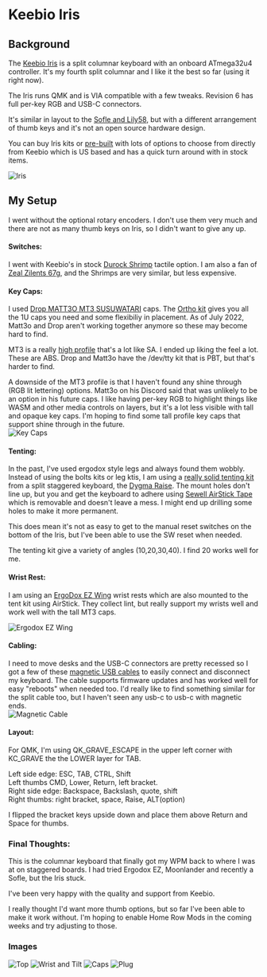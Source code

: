 # Keebio Iris

## Background

The [Keebio Iris](https://keeb.io/collections/iris-split-ergonomic-keyboard) is a split columnar keyboard with an onboard ATmega32u4 controller.  It's my fourth split columnar and I like it the best so far (using it right now).

The Iris runs QMK and is VIA compatible with a few tweaks.
Revision 6 has full per-key RGB and USB-C connectors.

It's similar in layout to the [Sofle and Lily58](https://compare.splitkb.com/), but with a different arrangement of thumb keys and it's not an open source hardware design.

You can buy Iris kits or [pre-built](https://keeb.io/collections/iris-split-ergonomic-keyboard/products/iris-keyboard-pre-built) with lots of options to choose from directly from Keebio which is US based and has a quick turn around with in stock items.

![Iris](./images/iris.png)

## My Setup

I went without the optional rotary encoders. I don't use them very much and there are not as many thumb keys on Iris, so I didn't want to give any up.

#### Switches:
I went with Keebio's in stock [Durock Shrimp](https://divinikey.com/products/durock-shrimp-silent-tactile-switches) tactile option.  I am also a fan of [Zeal Zilents 67g](https://zealpc.net/products/zilent), and the Shrimps are very similar, but less expensive.


#### Key Caps:
I used [Drop MATT3O MT3 SUSUWATARI](https://drop.com/buy/drop-matt3o-mt3-susuwatari-custom-keycap-set?defaultSelectionIds=952687) caps. The [Ortho kit](https://drop.com/buy/drop-matt3o-mt3-susuwatari-custom-keycap-set?defaultSelectionIds=952687) gives you all the 1U caps you need and some flexibiliy in placement. As of July 2022, Matt3o and Drop aren't working together anymore so these may become hard to find.

MT3 is a really [high profile](https://www.keycaps.info/) that's a lot like SA. I ended up liking the feel a lot.  These are ABS. Drop and Matt3o have the /dev/tty kit that is PBT, but that's harder to find.

A downside of the MT3 profile is that I haven't found any shine through (RGB lit lettering) options. Matt3o on his Discord said that was unlikely to be an option in his future caps.  I like having per-key RGB to highlight things like WASM and other media controls on layers, but it's a lot less visible with tall and opaque key caps.  I'm hoping to find some tall profile key caps that support shine through in the future.  
![Key Caps](./images/susuwatari.png)

 #### Tenting:
 In the past, I've used ergodox style legs and always found them wobbly.  Instead of using the bolts kits or leg ktis, I am using a [really solid tenting kit](https://dygma.com/products/tenting-kit) from a split staggered keyboard, the [Dygma Raise](https://dygma.com/products/dygma-raise).  The mount holes don't line up, but you and get the keyboard to adhere using [Sewell AirStick Tape](https://www.amazon.com/dp/B00M7FC1K8) which is removable and doesn't leave a mess. I might end up drilling some holes to make it more permanent.


 This does mean it's not as easy to get to the manual reset switches on the bottom of the Iris, but I've been able to use the SW reset when needed.

 The tenting kit give a variety of angles (10,20,30,40). I find 20 works well for me.


#### Wrist Rest:
I am using an [ErgoDox EZ Wing](https://ergodox-ez.com/products/wing) wrist rests which are also mounted to the tent kit using AirStick.  They collect lint, but really support my wrists well and work well with the tall MT3 caps.

![Ergodox EZ Wing](./images/ergodoxez.png)

#### Cabling:
I need to move desks and the USB-C connectors are pretty recessed so I got a few of these [magnetic USB cables](https://www.amazon.com/gp/product/B07QKFR9VK/) to easily connect and disconnect my keyboard.  The cable supports firmware updates and has worked well for easy "reboots" when needed too.  I'd really like to find something similar for the split cable too, but I haven't seen any usb-c to usb-c with magnetic ends.  
![Magnetic Cable](./images/mag_cables.png)

#### Layout:
For QMK, I'm using QK_GRAVE_ESCAPE in the upper left corner with KC_GRAVE the the LOWER layer for TAB.

Left side edge: ESC, TAB, CTRL, Shift  
Left thumbs CMD, Lower, Return, left bracket.  
Right side edge: Backspace, Backslash, quote, shift  
Right thumbs: right bracket, space, Raise, ALT(option)

I flipped the bracket keys upside down and place them above Return and Space for thumbs.

### Final Thoughts:
This is the columnar keyboard that finally got my WPM back to where I was at on staggered boards.   I had tried Ergodox EZ, Moonlander and recently a Sofle, but the Iris stuck.

I've been very happy with the quality and support from Keebio.

I really thought I'd want more thumb options, but so far I've been able to make it work without. I'm hoping to enable Home Row Mods in the coming weeks and try adjusting to those.

### Images

![Top](./images/top.jpg)
![Wrist and Tilt](./images/wrist_tilt.jpeg)
![Caps](./images/caps.jpeg)
![Plug](./images/mag_plug.jpeg)